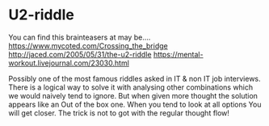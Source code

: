 # U2-riddle

You can find this brainteasers at may be....
https://www.mycoted.com/Crossing_the_bridge
http://jaced.com/2005/05/31/the-u2-riddle
https://mental-workout.livejournal.com/23030.html


Possibly one of the most famous riddles asked in IT & non IT job interviews. 
There is a logical way to solve it with analysing other combinations which we would naively tend to ignore.
But when given more thought the solution appears like an Out of the box one. When you tend to look at all options
You will get closer. The trick is not to got with the regular thought flow!


